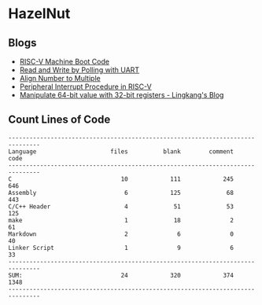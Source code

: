 # HazelNut

## Blogs

- [RISC-V Machine Boot Code](https://lingkkang.github.io/2023/02/23/boot-risc-v/)
- [Read and Write by Polling with UART](https://lingkkang.github.io/2023/02/28/polling-read-write/)
- [Align Number to Multiple](https://lingkkang.github.io/2023/03/12/align/)
- [Peripheral Interrupt Procedure in RISC-V](https://lingkkang.github.io/2023/04/02/peripheral-interrupt/)
- [Manipulate 64-bit value with 32-bit registers - Lingkang's Blog](https://lingkkang.github.io/2023/04/15/64bit-val-in-32/)

## Count Lines of Code

```
-------------------------------------------------------------------------------
Language                     files          blank        comment           code
-------------------------------------------------------------------------------
C                               10            111            245            646
Assembly                         6            125             68            443
C/C++ Header                     4             51             53            125
make                             1             18              2             61
Markdown                         2              6              0             40
Linker Script                    1              9              6             33
-------------------------------------------------------------------------------
SUM:                            24            320            374           1348
-------------------------------------------------------------------------------
```

